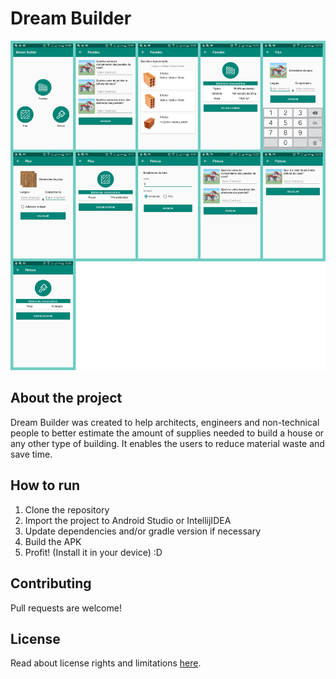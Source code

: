 # Dream Builder

![allscreens](screenshots/allscreens.png)

## About the project
Dream Builder was created to help architects, engineers and non-technical people
to better estimate the amount of supplies needed to build a house or any other type
of building. It enables the users to reduce material waste and save time.

## How to run
1) Clone the repository
2) Import the project to Android Studio or IntellijIDEA
3) Update dependencies and/or gradle version if necessary
4) Build the APK
5) Profit! (Install it in your device) :D

## Contributing
Pull requests are welcome!

## License
Read about license rights and limitations [here](LICENSE).
